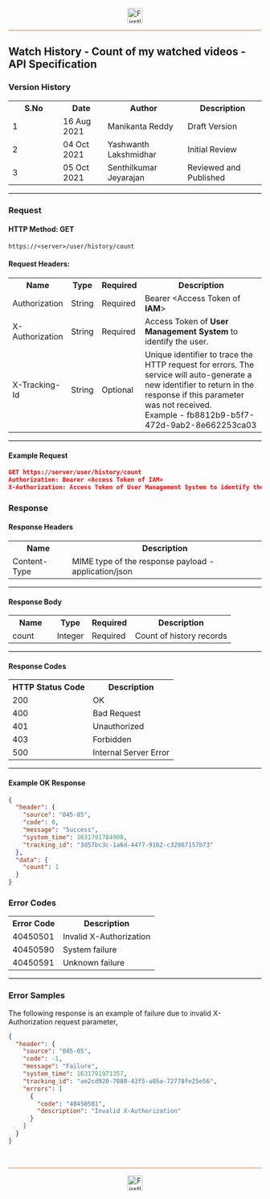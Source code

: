 <p align="center"><img src="https://cdn.shortpixel.ai/spai/w_378+q_lossy+ret_img+to_webp/https://firstlight.ai/wp-content/uploads/2021/03/300ppi-logotype-transparent.png" alt="Firstlight" height="30"/></p>

<hr style="height:1px;border-width:0;background-color:#f26524">

## Watch History - Count of my watched videos - API Specification

### Version History

<table width='100%'>
  <tr>
    <th width='20%'>S.No</th>
    <th>Date</th>
    <th>Author</th>
    <th>Description</th>
  </tr>
  <tr>
    <td>1</td>
    <td>16 Aug 2021</td>
    <td>Manikanta Reddy</td>
    <td>Draft Version</td>
  </tr>
  <tr>
    <td>2</td>
    <td>04 Oct 2021</td>
    <td>Yashwanth Lakshmidhar</td>
    <td>Initial Review</td>
  </tr>
  <tr>
    <td>3</td>
    <td>05 Oct 2021</td>
    <td>Senthilkumar Jeyarajan</td>
    <td>Reviewed and Published</td>
  </tr>
</table>

<hr style="height:1px;border-width:0;background-color:black">

### Request

#### HTTP Method: GET

```
https://<server>/user/history/count
```

#### Request Headers:

<table width='100%'>
  <tr>
    <th width='20%'>Name</th>
    <th>Type</th>
    <th>Required</th>
    <th>Description</th>
  </tr>
  <tr>
    <td>Authorization</td>
    <td>String</td>
    <td>Required</td>
    <td>Bearer &lt;Access Token of <b>IAM</b>&gt;</td>
  </tr>
  <tr>
    <td>X-Authorization</td>
    <td>String</td>
    <td>Required</td>
    <td>Access Token of <b>User Management System</b> to identify the user.</td>
  </tr>
  <tr>
    <td>X-Tracking-Id</td>
    <td>String</td>
    <td>Optional</td>
    <td>Unique identifier to trace the HTTP request for errors. The service will auto-generate a new identifier to return in the response if this parameter was not received.<br/>Example - fb8812b9-b5f7-472d-9ab2-8e662253ca03</td>
  </tr>
</table>

<hr style="height:1px;border-width:0;background-color:black">

#### Example Request

```json
GET https://server/user/history/count
Authorization: Bearer <Access Token of IAM>
X-Authorization: Access Token of User Management System to identify the user.
```

<div class="page"/>

### Response

#### Response Headers

<table width="100%">
  <tr>
    <th>Name</th>
    <th>Description</th>
  </tr>
  <tr>
    <td>Content-Type</td>
    <td>MIME type of the response payload - application/json</td>
  </tr>
</table>

<hr style="height:1px;border-width:0;background-color:black">

#### Response Body

<table width="100%">
  <tr>
    <th width='20%'>Name</th>
    <th>Type</th>
    <th>Required</th>
    <th>Description</th>
  </tr>
  <tr>
    <td>count</td>
    <td>Integer</td>
    <td>Required</td>
    <td>Count of history records</td>
  </tr>
</table>

<hr style="height:1px;border-width:0;background-color:black">

#### Response Codes

<table width="100%">
  <tr>
    <th>HTTP Status Code</th>
    <th>Description</th>
  </tr>
  <tr>
    <td>200</td>
    <td>OK</td>
  </tr>
  <tr>
    <td>400</td>
    <td>Bad Request</td>
  </tr>
  <tr>
    <td>401</td>
    <td>Unauthorized</td>
  </tr>
  <tr>
    <td>403</td>
    <td>Forbidden</td>
  </tr>
  <tr>
    <td>500</td>
    <td>Internal Server Error</td>
  </tr>
</table>

<hr style="height:1px;border-width:0;background-color:black">

#### Example OK Response

```json
{
  "header": {
    "source": "045-05",
    "code": 0,
    "message": "Success",
    "system_time": 1631791704908,
    "tracking_id": "3d57bc3c-1a6d-4477-9162-c32867157b73"
  },
  "data": {
    "count": 1
  }
}
```

<div class="page"/>

### Error Codes

<table width="100%">
  <tr>
    <th>Error Code</th>
    <th>Description</th>
  </tr>
  <tr>
    <td>40450501</td>
    <td>Invalid X-Authorization</td>
  </tr>
  <tr>
    <td>40450590</td>
    <td>System failure</td>
  </tr>
  <tr>
    <td>40450591</td>
    <td>Unknown failure</td>
  </tr>
</table>

<hr style="height:1px;border-width:0;background-color:black">

### Error Samples

The following response is an example of failure due to invalid X-Authorization request parameter,

```json
{
  "header": {
    "source": "045-05",
    "code": -1,
    "message": "Failure",
    "system_time": 1631791971357,
    "tracking_id": "ae2cd920-7880-43f5-a05a-72778fe25e56",
    "errors": [
      {
        "code": "40450501",
        "description": "Invalid X-Authorization"
      }
    ]
  }
}
```

<br/>

<hr style="height:1px;border-width:0;background-color:#f26524">

<p align="center"><img src="https://cdn.shortpixel.ai/spai/w_378+q_lossy+ret_img+to_webp/https://firstlight.ai/wp-content/uploads/2021/03/300ppi-logotype-transparent.png" alt="Firstlight" height="30"/></p>